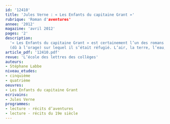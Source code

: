 ```yaml
---
id: '12410'
title: 'Jules Verne : « Les Enfants du capitaine Grant »'
rubrique: 'Roman d'aventures'
annee: '2012'
magazine: 'avril 2012'
pages: '2'
description: 
  '« Les Enfants du capitaine Grant » est certainement l’un des romans d’aventures les plus riches du XIXe siècle. La quête du père sert de McGuffin à ce foisonnant récit qui embarque son lecteur dans un périple quasi rectiligne visant à suivre de façon rigoureuse le 37e degré 11 de latitude, conduisant ainsi son jeune lecteur à la découverte des étonnants horizons de l’hémisphère sud. La troupe héroïque constituée des enfants Grant, du couple aristocratique des Glarnavan et de quelques comparses subsidiaires nous fait franchir l’Amérique du Sud. Le jeune Grant y survivra à l’enlèvement d’un condor, à un séisme suivi d’une crue dévastatrice ainsi qu’à l’embrasement d’un arbre
  (dû à l’orage) sur lequel il s’était réfugié. L’air, la terre, l’eau, le feu, on retrouve dans cette succession d’aventures le goût de Jules Verne pour les récits à forte connotation initiatique…'
article_pdf: '12410.pdf'
revue: 'L’école des lettres des collèges'
auteurs:
- Stéphane Labbe
niveau_etudes:
- cinquième
- quatrième
oeuvres:
- Les Enfants du capitaine Grant
ecrivains:
- Jules Verne
programmes:
- lecture - récits d’aventures
- lecture - récits du 19e siècle
---
```

